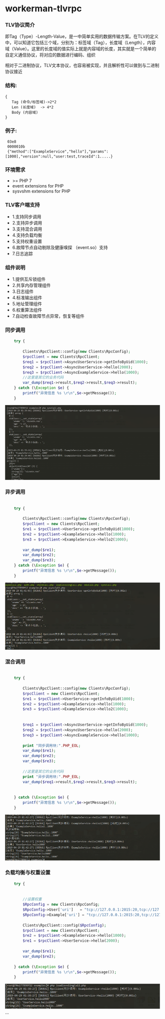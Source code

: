 # workerman-tlvrpc

### TLV协议简介
 即Tag（Type）-Length-Value，是一中简单实用的数据传输方案。在TLV的定义中，可以知道它包括三个域，分别为：标签域（Tag），长度域（Length），内容域（Value）。这里的长度域的值实际上就是内容域的长度，其实就是一个简单的自定义通信协议，将对应的数据进行编码、组织

 相对于二进制协议，TLV文本协议，也容易被实现，并且解析性可以做到与二进制协议接近

### 结构:
    {
       Tag (命令/标签域)->2*2
       Len (长度域)  -> 4*2 
       Body (内容域)
    }

### 例子:
     03e8
     0000010b
     {"method":["ExampleService","hello"],"params":[1000],"version":null,"user:test,traceId":1.....}


### 环境需求
* \>= PHP 7
* event extensions for PHP  
* sysvshm extensions for PHP  
### TLV客户端支持
 * 1.支持同步调用
 * 2.支持异步调用
 * 3.支持混合调用
 * 4.支持负载均衡
 * 5.支持权重设置
 * 6.故障节点自动剔除及健康嗅探 （event.so）支持
 * 7.日志追踪
 
### 组件说明
 * 1.提供互斥锁组件
 * 2.共享内存管理组件
 * 3.日志组件
 * 4.标准输出组件
 * 5.地址管理组件
 * 6.权重算法组件
 * 7.自动检查故障节点异常，恢复等组件
 

### 同步调用
```PHP
    try {
        
        Clients\RpcClient::config(new Clients\RpcConfig);
        $rpcClient = new Clients\RpcClient;
        $req1 = $rpcClient->AsyncUserService->getInfoByUid(1000);
        $req2 = $rpcClient->AsyncUserService->hello(2000);
        $req3 = $rpcClient->AsyncExampleService->hello(1000);
        //这里是其它的业务代码
        var_dump($req1->result,$req2->result,$req3->result);
    } catch (\Exception $e) {
        printf("异常信息 %s \r\n",$e->getMessage());
    }

```
![demo1](https://github.com/MengyangRen/workerman-tlvrpc/blob/master/img/syncCall.png)
### 异步调用
```PHP

    try {

        Clients\RpcClient::config(new Clients\RpcConfig);
        $rpcClient = new Clients\RpcClient;
        $re1 = $rpcClient->UserService->getInfoByUid(1000);
        $re2 = $rpcClient->ExampleService->hello(1000);
        $re3 = $rpcClient->ExampleService->hello2(1000);
        
        var_dump($re1);
        var_dump($re2);
        var_dump($re3);
    } catch (\Exception $e) {
        printf("异常信息 %s \r\n",$e->getMessage());
    }
```
![demo2](https://github.com/MengyangRen/workerman-tlvrpc/blob/master/img/asyncCall.png)
### 混合调用
```PHP

    try {

        Clients\RpcClient::config(new Clients\RpcConfig);
        $rpcClient = new Clients\RpcClient;
        $re1 = $rpcClient->UserService->getInfoByUid(1000);
        $re2 = $rpcClient->ExampleService->hello(1000);
        $re3 = $rpcClient->ExampleService->hello2(1000);
        
        
        $req1 = $rpcClient->AsyncUserService->getInfoByUid(1000);
        $req2 = $rpcClient->AsyncUserService->hello(2000);
        $req3 = $rpcClient->AsyncExampleService->hello(1000);

        print "同步调用块:".PHP_EOL;
        var_dump($re1);
        var_dump($re2);
        var_dump($re3);

        //这里是其它的业务代码
        print "异步调用块:".PHP_EOL;
        var_dump($req1->result,$req2->result,$req3->result);


    } catch (\Exception $e) {
        printf("异常信息 %s \r\n",$e->getMessage());
    }

```
![demo3](https://github.com/MengyangRen/workerman-tlvrpc/blob/master/img/minCall.png)

### 负载均衡与权重设置

```PHP
    try {
        

        //设置权重
        $RpcConfig = new Clients\RpcConfig;
        $RpcConfig->User['uri']   = "tcp://127.0.0.1:2015:20,tcp://127.0.0.1:2015:40,tcp://127.0.0.1:2015:60";
        $RpcConfig->Example['uri'] = "tcp://127.0.0.1:2015:20,tcp://127.0.0.1:2015:40,tcp://127.0.0.1:2015:60";
        
        Clients\RpcClient::config($RpcConfig);
        $rpcClient = new Clients\RpcClient;
        $re2 = $rpcClient->ExampleService->hello(1000);
        $re1 = $rpcClient->UserService->hello(2000);

        var_dump($re1);
        var_dump($re2);

    } catch (\Exception $e) {
        printf("异常信息 %s \r\n",$e->getMessage());
    }
```
![demo4](https://github.com/MengyangRen/workerman-tlvrpc/blob/master/img/loadlevel.png)
...